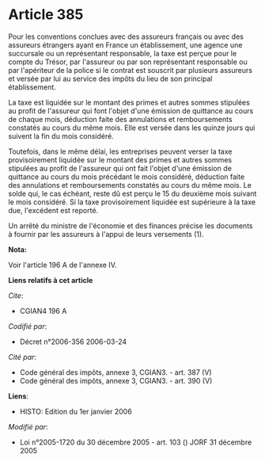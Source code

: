 # Article 385

Pour les conventions conclues avec des assureurs français ou avec des assureurs étrangers ayant en France un établissement,
une agence une succursale ou un représentant responsable, la taxe est perçue pour le compte du Trésor, par l'assureur ou par
son représentant responsable ou par l'apériteur de la police si le contrat est souscrit par plusieurs assureurs et versée par
lui au service des impôts du lieu de son principal établissement.

La taxe est liquidée sur le montant des primes et autres sommes stipulées au profit de l'assureur qui font l'objet d'une
émission de quittance au cours de chaque mois, déduction faite des annulations et remboursements constatés au cours du même
mois. Elle est versée dans les quinze jours qui suivent la fin du mois considéré.

Toutefois, dans le même délai, les entreprises peuvent verser la taxe provisoirement liquidée sur le montant des primes et
autres sommes stipulées au profit de l'assureur qui ont fait l'objet d'une émission de quittance au cours du mois précédant
le mois considéré, déduction faite des annulations et remboursements constatés au cours du même mois. Le solde qui, le cas
échéant, reste dû est perçu le 15 du deuxième mois suivant le mois considéré. Si la taxe provisoirement liquidée est
supérieure à la taxe due, l'excédent est reporté.

Un arrêté du ministre de l'économie et des finances précise les documents à fournir par les assureurs à l'appui de leurs
versements (1).

**Nota:**

Voir l'article 196 A de l'annexe IV.

**Liens relatifs à cet article**

_Cite_:

  - CGIAN4 196 A

_Codifié par_:

  - Décret n°2006-356 2006-03-24

_Cité par_:

  - Code général des impôts, annexe 3, CGIAN3. - art. 387 (V)
  - Code général des impôts, annexe 3, CGIAN3. - art. 390 (V)

**Liens**:

  - HISTO: Edition du 1er janvier 2006

_Modifié par_:

  - Loi n°2005-1720 du 30 décembre 2005 - art. 103 () JORF 31 décembre 2005
